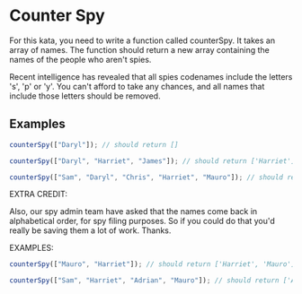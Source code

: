 # Counter Spy

For this kata, you need to write a function called counterSpy. It takes an array of names. The function should return a new array containing the names of the people who aren't spies.

Recent intelligence has revealed that all spies codenames include the letters 's', 'p' or 'y'. You can't afford to take any chances, and all names that include those letters should be removed.

## Examples

```js
counterSpy(["Daryl"]); // should return []
```

```js
counterSpy(["Daryl", "Harriet", "James"]); // should return ['Harriet']
```

```js
counterSpy(["Sam", "Daryl", "Chris", "Harriet", "Mauro"]); // should return ['Harriet','Mauro']
```

EXTRA CREDIT:

Also, our spy admin team have asked that the names come back in alphabetical order, for spy filing purposes. So if you could do that you'd really be saving them a lot of work. Thanks.

EXAMPLES:

```js
counterSpy(["Mauro", "Harriet"]); // should return ['Harriet', 'Mauro']
```

```js
counterSpy(["Sam", "Harriet", "Adrian", "Mauro"]); // should return ['Adrian', 'Harriet', 'Mauro']
```
